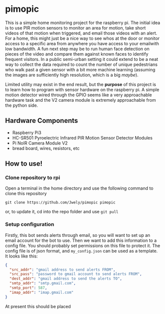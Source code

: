 # pimopic
This is a simple home monitoring project for the raspberry pi. The initial idea is to use PIR motion sensors to monitor
an area for motion, take short videos of that motion when triggered, and email those videos with an alert. For a home, this
might just be a nice way to see whos at the door or monitor access to a specific area from anywhere you have access to 
your emailwith low bandwidth. A fun next step may be to run human face detection on pieces of the video and 
compare them against known faces to identify frequent visitors.
In a public semi-urban setting it could extend to be a neat way to collect the data required to 
count the number of unique pedestrians who walk past a given sensor with a bit more machine learning 
(assuming the images are sufficiently high resolution, which is a big *maybe*).

Limited utility may exist in the end result, but the **purpose** of this project is to learn
how to program with sensor hardware on the raspberry pi. A simple motion detector wired through the GPIO seems like a very 
approachable hardware task and the V2 camera module is extremely approachable from the python side.

## Hardware Components
* Raspberry Pi3 
* HC-SR501 Pyroelectric Infrared PIR Motion Sensor Detector Modules
* Pi NoIR Camera Module V2
* bread board, wires, resistors, etc

## How to use!

### Clone repository to rpi
Open a terminal in the home directory and use the following command to clone this repository

`git clone https://github.com/Jwely/pimopic pimopic`

or, to update it, cd into the repo folder and use `git pull`

### Setup configuration
Firstly, this bot sends alerts through email, so you will want to set up an email account for the bot to use.
Then we want to add this information to a config file. You should probably set permissions on this file to protect it.
The config file is of json format, and `my_config.json` can be used as a template. It looks like this:

```json
{
  "src_addr": "gmail address to send alerts FROM",
  "src_pass": "password to gmail account to send alerts FROM",
  "dest_addr": "gmail address to send the alerts TO",
  "smtp_addr": "smtp.gmail.com",
  "smtp_port": 587,
  "imap_addr": "imap.gmail.com"
}
```

At present this should be placed
